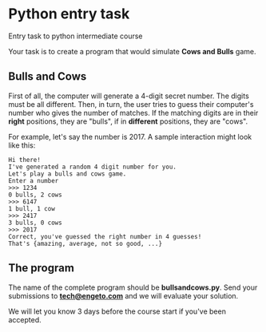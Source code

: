 # Python entry task
Entry task to python intermediate course

Your task is to create a program that would simulate **Cows and Bulls** game.

Bulls and Cows
--------------

First of all, the computer will generate a 4-digit secret number. The digits must be all different. Then, in turn, the user tries to guess their computer's number who gives the number of matches. If the matching digits are in their **right** positions, they are "bulls", if in **different** positions, they are "cows".

For example, let's say the number is 2017.
A sample interaction might look like this:


```
Hi there!
I've generated a random 4 digit number for you.
Let's play a bulls and cows game.
Enter a number
>>> 1234
0 bulls, 2 cows
>>> 6147
1 bull, 1 cow
>>> 2417
3 bulls, 0 cows
>>> 2017
Correct, you've guessed the right number in 4 guesses!
That's {amazing, average, not so good, ...}
```

The program
-----------

The name of the complete program should be **bullsandcows.py**.
Send your submissions to **tech@engeto.com** and we will evaluate your solution.

We will let you know 3 days before the course start if you've been accepted.
